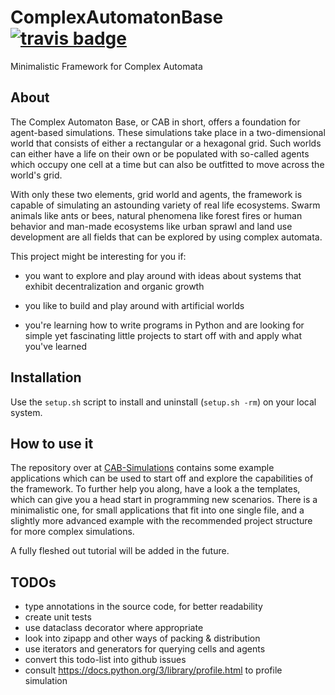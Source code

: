 # ComplexAutomatonBase [![travis badge](https://travis-ci.org/Micutio/ComplexAutomatonBase.svg?branch=master)](https://travis-ci.org/Micutio/ComplexAutomatonBase)

Minimalistic Framework for Complex Automata

## About

The Complex Automaton Base, or CAB in short, offers a foundation for agent-based simulations. These simulations take place in a two-dimensional world that consists of either a rectangular or a hexagonal grid. Such worlds can either have a life on their own or be populated with so-called agents which occupy one cell at a time but can also be outfitted to move across the world's grid.

With only these two elements, grid world and agents, the framework is capable of simulating an astounding variety of real life ecosystems. Swarm animals like ants or bees, natural phenomena like forest fires or human behavior and man-made ecosystems like urban sprawl and land use development are all fields that can be explored by using complex automata.

This project might be interesting for you if:

- you want to explore and play around with ideas about systems that exhibit decentralization and organic growth

- you like to build and play around with artificial worlds

- you're learning how to write programs in Python and are looking for simple yet fascinating little projects to start off with and apply what you've learned

## Installation

Use the `setup.sh` script to install and uninstall (`setup.sh -rm`) on your local system.

## How to use it

The repository over at [CAB-Simulations](https://github.com/micutio/CAB_Simulations) contains some example applications which can be used to start off and explore the capabilities of the framework. To further help you along, have a look a the templates, which can give you a head start in programming new scenarios. There is a minimalistic one, for small applications that fit into one single file, and a slightly more advanced example with the recommended project structure for more complex simulations.

A fully fleshed out tutorial will be added in the future.

## TODOs

- type annotations in the source code, for better readability
- create unit tests
- use dataclass decorator where appropriate
- look into zipapp and other ways of packing & distribution
- use iterators and generators for querying cells and agents
- convert this todo-list into github issues
- consult <https://docs.python.org/3/library/profile.html> to profile simulation
